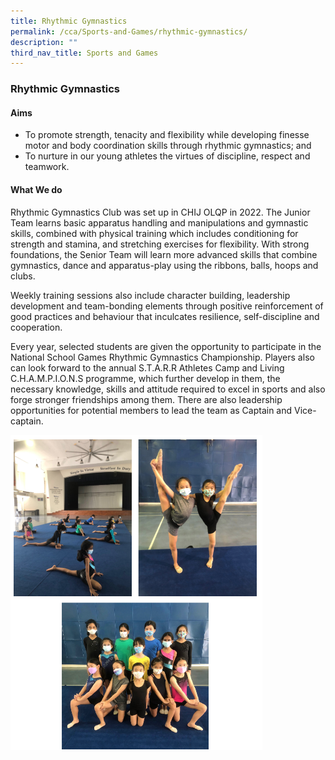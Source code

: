 ```yaml
---
title: Rhythmic Gymnastics
permalink: /cca/Sports-and-Games/rhythmic-gymnastics/
description: ""
third_nav_title: Sports and Games
---
```

### Rhythmic Gymnastics

#### Aims

*   To promote strength, tenacity and flexibility while developing finesse motor and body coordination skills through rhythmic gymnastics; and
*   To nurture in our young athletes the virtues of discipline, respect and teamwork.

#### What We do

Rhythmic Gymnastics Club was set up in CHIJ OLQP in 2022. The Junior Team learns basic apparatus handling and manipulations and gymnastic skills, combined with physical training which includes conditioning for strength and stamina, and stretching exercises for flexibility. With strong foundations, the Senior Team will learn more advanced skills that combine gymnastics, dance and apparatus-play using the ribbons, balls, hoops and clubs.

  

Weekly training sessions also include character building, leadership development and team-bonding elements through positive reinforcement of good practices and behaviour that inculcates resilience, self-discipline and cooperation.

  

Every year, selected students are given the opportunity to participate in the National School Games Rhythmic Gymnastics Championship. Players also can look forward to the annual S.T.A.R.R Athletes Camp and Living C.H.A.M.P.I.O.N.S programme, which further develop in them, the necessary knowledge, skills and attitude required to excel in sports and also forge stronger friendships among them. There are also leadership opportunities for potential members to lead the team as Captain and Vice-captain.

<img src="/images/gymnastic.png" style="width:80%">